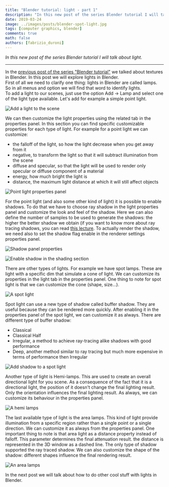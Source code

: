 ```yaml
---
title: "Blender tutorial: light - part 1"
description: "In this new post of the series Blender tutorial I will talk about light."
date: 2019-03-24
image: ../images/posts/blender-spot-light.jpg
tags: [computer graphics, blender]
comments: true
math: false
authors: [fabrizio_duroni]
---
```


*In this new post of the series Blender tutorial I will talk about light.*

---

In the [previous post of the series "Blender tutorial"](/2019/03/23/blender-tutorial-9-textures-part-2/) we talked
about textures in Blender. In this post we will explore lights in Blender.  
First of all we need to clarify one thing: lights in Blender are called lamps. So in all menus and option we will find
that word to identify lights.  
To add a light to our scenes, just use the option Add -> Lamp and select one of the light type available. Let's add for
example a simple point light.

![Add a light to the scene](../images/posts/blender-add-light.jpg)

We can then customize the light properties using the related tab in the properties panel. In this section you can find
specific customizable properties for each type of light. For example for a point light we can customize:

* the falloff of the light, so how the light decrease when you get away from it
* negative, to transform the light so that it will subtract illumination from the scene
* diffuse and specular, so that the light will be used to render only specular or diffuse component of a material
* energy, how much bright the light is
* distance, the maximum light distance at which it will still affect objects

![Point light properties panel](../images/posts/blender-point-light.jpg)

For the point light (and also some other kind of light) it is possible to enable shadows. To do that we have to choose
ray shadow in the light properties panel and customize the look and feel of the shadow. Here we can also define the
number of samples to be used to generate the shadows: the higher the better shadow we obtain (if you want to know more
about ray tracing shadows, you can
read [this lecture](https://www.cim.mcgill.ca/~langer/557/19-slides.pdf "ray tracing shadow rays"). To actually render
the shadow, we need also to set the shadow flag enable in the renderer settings properties panel.

![Shadow panel properties](../images/posts/blender-shadow-enable-1.jpg)

![Enable shadow in the shading section](../images/posts/blender-shadow-enable-2.jpg)

There are other types of lights. For example we have spot lamps. These are light with a specific dim that simulate a
cone of light. We can customize its properties in the light tab in the properties panel. One thing to note for spot
light is that we can customize the cone (shape, size...).

![A spot light](../images/posts/blender-spot-light.jpg)

Spot light can use a new type of shadow called buffer shadow. They are useful because they can be rendered more quickly.
After enabling it in the properties panel of the spot light, we can customize it as always. There are different type of
buffer shadow:

* Classical
* Classical Half
* Irregular, a method to achieve ray-tracing alike shadows with good performance
* Deep, another method similar to ray tracing but much more expensive in terms of performance then Irregular

![Add shadow to a spot light](../images/posts/blender-spot-light-shadow.jpg)

Another type of light is Hemi-lamps. This are used to create an overall directional light for you scene. As a
consequence of the fact that it is a directional light, the position of it doesn't change the final lighting result.
Only the orientation influences the final lighting result. As always, we can customize its behaviour in the properties
panel.

![A hemi lamps](../images/posts/blender-hemi-lamps.jpg)

The last available type of light is the area lamps. This kind of light provide illumination from a specific region
rather than a single point or a single direction. We can customize it as always from the properties panel. One important
thing to note is that area light as a distance property instead of falloff. This parameter determines the final
attenuation result. the distance is represented in the 3D window as a dashed line. The only type of shadow supported the
ray traced shadow. We can also customize the shape of the shadow: different shapes influence the final rendering result.

![An area lamps](../images/posts/blender-area-lamps.jpg)

In the next post we will talk about how to do other cool stuff with lights in Blender.
